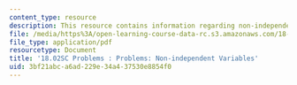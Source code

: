 ```yaml
---
content_type: resource
description: This resource contains information regarding non-independent variables.
file: /media/https%3A/open-learning-course-data-rc.s3.amazonaws.com/18-02sc-multivariable-calculus-fall-2010/3bf21abca6ad229e34a437530e8854f0_MIT18_02SC_pb_42_quest.pdf
file_type: application/pdf
resourcetype: Document
title: '18.02SC Problems : Problems: Non-independent Variables'
uid: 3bf21abc-a6ad-229e-34a4-37530e8854f0
---
```

